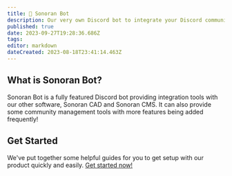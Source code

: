 ```yaml
---
title: 👋 Sonoran Bot
description: Our very own Discord bot to integrate your Discord community with our CAD and CMS software.
published: true
date: 2023-09-27T19:28:36.686Z
tags: 
editor: markdown
dateCreated: 2023-08-18T23:41:14.463Z
---
```


## What is Sonoran Bot?

Sonoran Bot is a fully featured Discord bot providing integration tools with our other software, Sonoran CAD and Sonoran CMS. It can also provide some community management tools with more features being added frequently!

## Get Started

We've put together some helpful guides for you to get setup with our product quickly and easily. [Get started now!](/tutorials/getting-started)